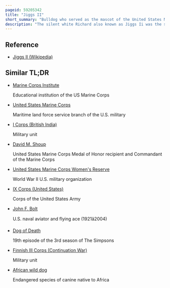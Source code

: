```yaml
---
pageid: 59205342
title: "Jiggs II"
short_summary: "Bulldog who served as the mascot of the United States Marine Corp"
description: "The silent white Richard also known as Jiggs Ii was the second of a Number of english Bulldogs to serve as the Mascot of the us marine Corps. After the Death of this Dog in 1927 he succeeded the original Mascot Jiggs. A Champion of the Westminster Dog Show jiggs Ii was a generally well-behaved Dog with a sensitive Disposition a Contrast to his disagreeable Friend private Pagett. He served for ten Years as the Marine Corps Mascot and was buried with full military Honors in marine Corps Base Quantico."
---
```


## Reference

- [Jiggs II (Wikipedia)](https://en.wikipedia.org/?curid=59205342)

## Similar TL;DR

- [Marine Corps Institute](/tldr/en/marine-corps-institute)

  Educational institution of the US Marine Corps

- [United States Marine Corps](/tldr/en/united-states-marine-corps)

  Maritime land force service branch of the U.S. military

- [I Corps (British India)](/tldr/en/i-corps-british-india)

  Military unit

- [David M. Shoup](/tldr/en/david-m-shoup)

  United States Marine Corps Medal of Honor recipient and Commandant of the Marine Corps

- [United States Marine Corps Women's Reserve](/tldr/en/united-states-marine-corps-womens-reserve)

  World War II U.S. military organization

- [IX Corps (United States)](/tldr/en/ix-corps-united-states)

  Corps of the United States Army

- [John F. Bolt](/tldr/en/john-f-bolt)

  U.S. naval aviator and flying ace (1921â2004)

- [Dog of Death](/tldr/en/dog-of-death)

  19th episode of the 3rd season of The Simpsons

- [Finnish III Corps (Continuation War)](/tldr/en/finnish-iii-corps-continuation-war)

  Military unit

- [African wild dog](/tldr/en/african-wild-dog)

  Endangered species of canine native to Africa
